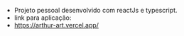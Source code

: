 - Projeto pessoal desenvolvido com reactJs e typescript.
- link para aplicação:
- https://arthur-art.vercel.app/

